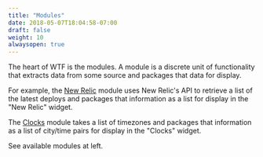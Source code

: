```yaml
---
title: "Modules"
date: 2018-05-07T18:04:58-07:00
draft: false
weight: 10
alwaysopen: true
---
```


The heart of WTF is the modules. A module is a discrete unit of
functionality that extracts data from some source and packages that data
for display.

For example, the <a href="/modules/newrelic">New Relic</a> module
uses New Relic's API to retrieve a list of the latest deploys and
packages that information as a list for display in the "New Relic"
widget.

The <a href="/modules/clocks">Clocks</a> module takes a list of
timezones and packages that information as a list of city/time pairs for
display in the "Clocks" widget.

See available modules at left.
